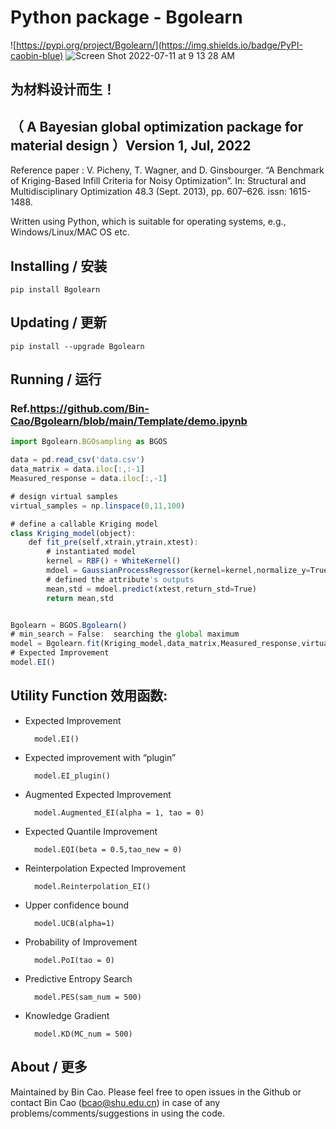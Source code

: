 # Python package - Bgolearn 
![https://pypi.org/project/Bgolearn/](https://img.shields.io/badge/PyPI-caobin-blue)
![Screen Shot 2022-07-11 at 9 13 28 AM](https://user-images.githubusercontent.com/86995074/178176016-8a79db81-fcfb-4af0-9b1c-aa4e6a113b5e.png)

## 为材料设计而生！
## （ A Bayesian global optimization package for material design ）Version 1, Jul, 2022


Reference paper : V. Picheny, T. Wagner, and D. Ginsbourger. “A Benchmark of Kriging-Based Infill Criteria for Noisy Optimization”. In: Structural and Multidisciplinary Optimization 48.3 (Sept. 2013), pp. 607–626. issn: 1615-1488. 


Written using Python, which is suitable for operating systems, e.g., Windows/Linux/MAC OS etc.

## Installing / 安装
    pip install Bgolearn 

## Updating / 更新
    pip install --upgrade Bgolearn

## Running / 运行
### Ref.https://github.com/Bin-Cao/Bgolearn/blob/main/Template/demo.ipynb

```javascript
import Bgolearn.BGOsampling as BGOS 

data = pd.read_csv('data.csv')
data_matrix = data.iloc[:,:-1]
Measured_response = data.iloc[:,-1]

# design virtual samples
virtual_samples = np.linspace(0,11,100)

# define a callable Kriging model
class Kriging_model(object):
    def fit_pre(self,xtrain,ytrain,xtest):
        # instantiated model
        kernel = RBF() + WhiteKernel()
        mdoel = GaussianProcessRegressor(kernel=kernel,normalize_y=True,).fit(xtrain,ytrain)
        # defined the attribute's outputs
        mean,std = mdoel.predict(xtest,return_std=True)
        return mean,std    


Bgolearn = BGOS.Bgolearn()
# min_search = False:  searching the global maximum
model = Bgolearn.fit(Kriging_model,data_matrix,Measured_response,virtual_samples,opt_num = 3,min_search = True)
# Expected Improvement 
model.EI()
```

## Utility Function 效用函数: 
+ Expected Improvement 

        model.EI()
+ Expected improvement with “plugin”

        model.EI_plugin()
+ Augmented Expected Improvement 

        model.Augmented_EI(alpha = 1, tao = 0)
+ Expected Quantile Improvement 

        model.EQI(beta = 0.5,tao_new = 0)
        
+ Reinterpolation Expected Improvement

        model.Reinterpolation_EI()
+ Upper confidence bound

        model.UCB(alpha=1)
+ Probability of Improvement

        model.PoI(tao = 0)
+ Predictive Entropy Search

        model.PES(sam_num = 500)
+ Knowledge Gradient

        model.KD(MC_num = 500)

## About / 更多
Maintained by Bin Cao. Please feel free to open issues in the Github or contact Bin Cao
(bcao@shu.edu.cn) in case of any problems/comments/suggestions in using the code. 

